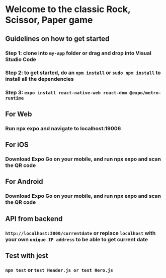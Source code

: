 # Welcome to the classic Rock, Scissor, Paper game

## Guidelines on how to get started

### Step 1: clone into `my-app` folder or drag and drop into Visual Studio Code

### Step 2: to get started, do an `npm install` or `sudo npm install` to install all the dependencies

### Step 3: `expo install react-native-web react-dom @expo/metro-runtime`

## For Web

### Run npx expo and navigate to localhost:19006

## For iOS

### Download Expo Go on your mobile, and run npx expo and scan the QR code

## For Android

### Download Expo Go on your mobile, and run npx expo and scan the QR code

## API from backend

### `http://localhost:3000/currentdate` or replace `localhost` with your own `unique IP address` to be able to get current date

## Test with jest

### `npm test` or `test Header.js or test Hero.js`
